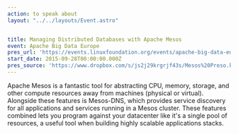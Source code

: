 ```yaml
---
action: to speak about
layout: "../../layouts/Event.astro"


title: Managing Distributed Databases with Apache Mesos
event: Apache Big Data Europe
pres_url: 'https://events.linuxfoundation.org/events/apache-big-data-europe/program/schedule'
start_date: 2015-09-28T00:00:00.000Z
pres_source: 'https://www.dropbox.com/s/js2j29krgrjf43s/Mesos%20Preso.key?dl=0'
---
```


Apache Mesos is a fantastic tool for abstracting CPU, memory, storage, and other compute resources away from machines (physical or virtual). Alongside these features is Mesos-DNS, which provides service discovery for all applications and services running in a Mesos cluster. These features combined lets you program against your datacenter like it's a single pool of resources, a useful tool when building highly scalable applications stacks.
